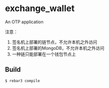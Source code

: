 exchange_wallet
=====

An OTP application

注意：
1. 签名机上部署的链节点，不允许本机之外访问
2. 签名机上部署的MongoDB，不允许本机之外访问
3. 一种链只能部署在一个钱包节点上

Build
-----

    $ rebar3 compile
